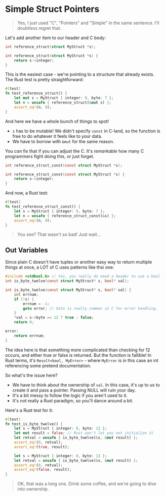 # Simple Struct Pointers

> Yes, I just used "C", "Pointers" and "Simple" in the same sentence. I'll doubtless regret that.

Let's add another item to our header and C body:

```c
int reference_struct(struct MyStruct *s);
```

```c
int reference_struct(struct MyStruct *s) {
    return s->integer;
}
```

This is the easiest case - we're pointing to a structure that already exists. The Rust test is pretty straightforward:

```rust
#[test]
fn test_reference_struct() {
    let mut s = MyStruct { integer: 9, byte: 7 };
    let n = unsafe { reference_struct(&mut s) };
    assert_eq!(n, 9);
}
```

And here we have a whole bunch of things to spot!

* `s` has to be mutable! We didn't specify `const` in C-land, so the function is free to do whatever it feels like to your data.
* We have to borrow with `&mut` for the same reason.

You *can* fix that if you can adjust the C. It's *remarkable* how many C programmers fight doing this, or just forget.

```c
int reference_struct_const(const struct MyStruct *s);

int reference_struct_const(const struct MyStruct *s) {
    return s->integer;
}
```

And now, a Rust test:

```rust
#[test]
fn test_reference_struct_const() {
    let s = MyStruct { integer: 9, byte: 7 };
    let n = unsafe { reference_struct_const(&s) };
    assert_eq!(n, 9);
}
```

> You see? That wasn't so bad! Just wait...

## Out Variables

Since plain C doesn't have tuples or another easy way to return multiple things at once, a LOT of C uses patterns like thsi one:

```c
#include <stdbool.h> // Yes, you really do need a header to use a bool!
int is_byte_twelve(const struct MyStruct* s, bool* val);
```

```c
int is_byte_twelve(const struct MyStruct* s, bool* val) {
    int errnum;
    if (!s) {
        errnum = -1;
        goto error; // Goto is really common in C for error handling.
    }
    *val = s->byte == 12 ? true : false;
    return 0;

error:
    return errnum;
}
```

The idea here is that something more complicated than checking for 12 occurs, and either true or false is returned. But the function is fallible! In Rust terms, it's `Result<bool, MyError>` - where `MyError` is in this case an int referencing some pretend documentation.

So what's the issue here?
* We have to think about the ownership of `val`. In this case, it's up to us to create it and pass a pointer. Passing NULL will ruin your day.
* It's a bit messy to follow the logic if you aren't used to it.
* It's not really a Rust paradigm, so you'll dance around a bit.

Here's a Rust test for it:

```rust
#[test]
fn test_is_byte_twelve() {
    let s = MyStruct { integer: 0, byte: 12 };
    let mut result = false; // Rust won't let you not initialize it
    let retval = unsafe { is_byte_twelve(&s, &mut result) };
    assert_eq!(0, retval);
    assert_eq!(true, result);

    let s = MyStruct { integer: 0, byte: 13 };
    let retval = unsafe { is_byte_twelve(&s, &mut result) };
    assert_eq!(0, retval);
    assert_eq!(false, result);
}
```

> OK, that was a long one. Drink some coffee, and we're going to dive into ownership.